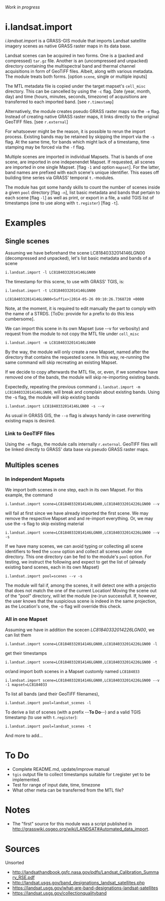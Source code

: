 *Work in progress*

i.landsat.import
================

*i.landsat.import* is a GRASS-GIS module that imports Landsat satellite imagery
scenes as native GRASS raster maps in its data base.

Landsat scenes can be acquired in two forms. One is a (packed and compressed)
`tar.gz` file. Another is an (uncompressed and unpacked) directory containing
the multispectral band and thermal channel acquisitions in form of GeoTiFF
files. Albeit, along with various metadata. The module treats both forms.
[option `scene`, single or multiple inputs]

The MTL metadata file is copied under the target mapset's `cell_misc`
directory. This can be cancelled by using the `-c` flag. Date (year, month,
day) and time (hours, minutes, seconds, timezone) of acquisitions are
transferred to each imported band. [see `r.timestamp`]

Alternatively, the module creates pseudo GRASS raster maps via the `-e` flag.
Instead of creating native GRASS raster maps, it links directly to the original
GeoTIFF files. [see `r.external`]

For whatsoever might be the reason, it is possible to rerun the import process.
Existing bands may be retained by skipping the import via the `-s` flag.
At the same time, for bands which might lack of a timestamp, time stamping may
be forced via the `-f` flag.

Multiple scenes are imported in individual Mapsets. That is bands of one scene,
are imported in one indepenendet Mapset. If requested, all scenes are imported
in one single Mapset. [flag `-1` and option `mapset`]. For the latter, band
names are prefixed with each scene's unique identifier. This eases off building
time series via GRASS' temporal `t.`-modules.

The module has got some handy skills to count the number of scenes inside a
given `pool` directory [flag `-n`], list basic metadata and bands that pertain to each
scene [flag `-l`] as well as print, or export in a file, a valid TGIS list of timestamps
(one to use along with `t.register`) [flag `-t`].

Examples
========

## Single scenes

Assuming we have beforehand the scene LC81840332014146LGN00 (decompressed and
unpacked), let's list basic metadata and bands of a scene
```
i.landsat.import -l LC81840332014146LGN00
```

The timestamp for this scene, to use with GRASS' TGIS, is:
```
i.landsat.import -t LC81840332014146LGN00

LC81840332014146LGN00<Suffix>|2014-05-26 09:10:26.7368720 +0000
```

Note, at the moment, it is required to edit manually the <Suffix> part to
comply with the name of a STRDS. [ToDo: provide for a prefix to do this less
cumbersome].

We can import this scene in its own Mapset (use --v for verbosity) and request
from the module to not copy the MTL file under `cell_misc`
```
i.landsat.import -m LC81840332014146LGN00
```

By the way, the module will only create a new Mapset, named after the directory
that contains the requested scene. In this way, re-running the same command
will skip recreating an existing Mapset.

If we decide to copy afterwards the MTL file, or, even, if we somehow have
removed one of the bands, the module will skip re-importing existing bands.

Expectedly, repeating the previous command `i.landsat.import -m
LC81840332014146LGN00`, will break and complain about existing bands. Using
the -s flag, the module will skip existing bands
```
i.landsat.import LC81840332014146LGN00 -s --v
```

As usual in GRASS GIS, the `--o` flag is always handy in case overwriting
existing maps is desired.

### Link to GeoTIFF files

Using the `-e` flags, the module calls internally `r.external`. GeoTIFF files
will be linked directly to GRASS' data base via pseudo GRASS raster maps.

## Multiples scenes

### In independent Mapsets

We import both scenes in one step, each in its own Mapset. For this example, the
command
```
i.landsat.import scene=LC81840332014146LGN00,LC81840332014226LGN00 --v
```
will fail at first since we have already imported the first scene. We may
remove the respective Mapset and and re-import everything. Or, we may use the
-s flag to skip existing material
```
i.landsat.import scene=LC81840332014146LGN00,LC81840332014226LGN00 --v -s
```

If we have many scenes, we can avoid typing or collecting all scene identifiers
to feed the `scene` option and collect all scenes under one directory. This one
directory can be fed to the module's `pool` option. For testing, we instruct
the following and expect to get the list of (already existing band scenes, each
in its own Mapset)
```
i.landsat.import pool=scenes --v -s
```

The module will fail if, among the scenes, it will detect one with a projectio
that does not match the one of the current Location! Moving the scene out of
the "pool" directory, will let the module (re-)run successfull. If, however,
the user knows that the suspicious scene is indeed in the same projection, as
the Location's one, the -o flag will override this check.


### All in one Mapset

Assuming we have in addition the scecen *LC81840332014226LGN00*, we can list
them
```
i.landsat.import scene=LC81840332014146LGN00,LC81840332014226LGN00 -l
```
get their timestamps
```
i.landsat.import scene=LC81840332014146LGN00,LC81840332014226LGN00 -t
```
or/and import both scenes in a Mapset customly named `LC8184033`
```
i.landsat.import scene=LC81840332014146LGN00,LC81840332014226LGN00 --v -1 mapset=LC8184033
```

To list all bands (and their GeoTiFF filenames), 
```
i.landsat.import pool=landsat_scenes -l
```

To derive a list of scenes (with a prefix --**To Do**--) and a valid TGIS timestamp (to use
with `t.register`):
```
i.landsat.import pool=landsat_scenes -t
```

And more to add...

To Do
=====

- Complete README.md, update/improve manual
- `tgis` output file to collect timestamps suitable for t.register yet to be
implemented.
- Test for range of input date, time, timezone
- What other meta can be transferred from the MTL file?

Notes
=====

- The "first" source for this module was a script published in
<http://grasswiki.osgeo.org/wiki/LANDSAT#Automated_data_import>.

Sources
=======

Unsorted

- http://landsathandbook.gsfc.nasa.gov/pdfs/Landsat_Calibration_Summary_RSE.pdf
- http://landsat.usgs.gov/band_designations_landsat_satellites.php
- https://landsat.usgs.gov/what-are-band-designations-landsat-satellites
- https://landsat.usgs.gov/collectionqualityband
